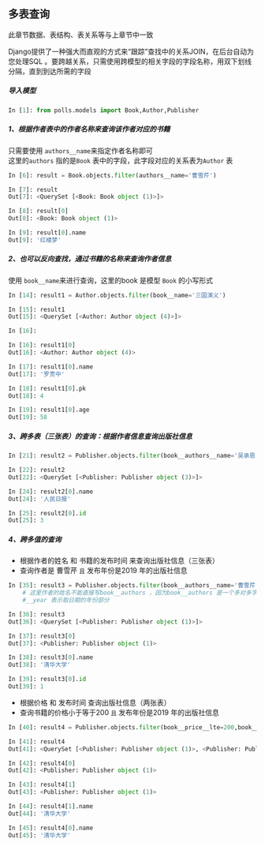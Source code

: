 ## 多表查询

此章节数据、表结构、表关系等与上章节中一致

Django提供了一种强大而直观的方式来“跟踪”查找中的关系JOIN，在后台自动为您处理SQL 。要跨越关系，只需使用跨模型的相关字段的字段名称，用双下划线分隔，直到到达所需的字段

##### 导入模型
```python
In [1]: from polls.models import Book,Author,Publisher
```
##### 1、根据作者表中的作者名称来查询该作者对应的书籍
只需要使用 `authors__name`来指定作者名称即可  
这里的`authors` 指的是`Book` 表中的字段，此字段对应的关系表为`Author` 表  

```python
In [6]: result = Book.objects.filter(authors__name='曹雪芹')

In [7]: result
Out[7]: <QuerySet [<Book: Book object (1)>]>

In [8]: result[0]
Out[8]: <Book: Book object (1)>

In [9]: result[0].name
Out[9]: '红楼梦'

```

##### 2、也可以反向查找，通过书籍的名称来查询作者信息
使用 `book__name`来进行查询，这里的book 是模型 `Book` 的小写形式
```python
In [14]: result1 = Author.objects.filter(book__name='三国演义')

In [15]: result1
Out[15]: <QuerySet [<Author: Author object (4)>]>

In [16]: 

In [16]: result1[0]
Out[16]: <Author: Author object (4)>

In [17]: result1[0].name
Out[17]: '罗贯中'

In [18]: result1[0].pk
Out[18]: 4

In [19]: result1[0].age
Out[19]: 58

```

##### 3、跨多表（三张表）的查询：根据作者信息查询出版社信息

```python
In [21]: result2 = Publisher.objects.filter(book__authors__name='吴承恩')

In [22]: result2
Out[22]: <QuerySet [<Publisher: Publisher object (3)>]>

In [24]: result2[0].name
Out[24]: '人民日报'

In [25]: result2[0].id
Out[25]: 3

```

##### 4、跨多值的查询
- 根据作者的姓名 和 书籍的发布时间 来查询出版社信息（三张表）
- 查询作者是 曹雪芹 `且` 发布年份是2019 年的出版社信息 

```python
In [35]: result3 = Publisher.objects.filter(book__authors__name='曹雪芹',book__pubdate__year=2019)
    # 这里作者的姓名不能直接写book__authors ，因为book__authors 是一个多对多字段
    #__year 表示取日期的年份部分

In [36]: result3
Out[36]: <QuerySet [<Publisher: Publisher object (1)>]>

In [37]: result3[0]
Out[37]: <Publisher: Publisher object (1)>

In [38]: result3[0].name
Out[38]: '清华大学'

In [39]: result3[0].id
Out[39]: 1

```
- 根据价格 和 发布时间 查询出版社信息（两张表）
- 查询书籍的价格小于等于200 `且` 发布年份是2019 年的出版社信息
```python
In [40]: result4 = Publisher.objects.filter(book__price__lte=200,book__pubdate__year=2019)

In [41]: result4
Out[41]: <QuerySet [<Publisher: Publisher object (1)>, <Publisher: Publisher object (1)>]>

In [42]: result4[0]
Out[42]: <Publisher: Publisher object (1)>

In [43]: result4[1]
Out[43]: <Publisher: Publisher object (1)>

In [44]: result4[1].name
Out[44]: '清华大学'

In [45]: result4[0].name
Out[45]: '清华大学'
```
